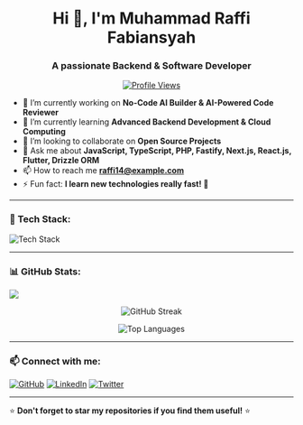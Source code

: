 <h1 align="center">Hi 👋, I'm Muhammad Raffi Fabiansyah</h1>
<h3 align="center">A passionate Backend & Software Developer</h3>

<p align="center">
  <a href="https://github.com/Raffi14">
    <img src="https://komarev.com/ghpvc/?username=Raffi14&label=Profile%20Views&color=0e75b6&style=flat" alt="Profile Views" />
  </a>
</p>

- 🔭 I’m currently working on **No-Code AI Builder & AI-Powered Code Reviewer**
- 🌱 I’m currently learning **Advanced Backend Development & Cloud Computing**
- 👯 I’m looking to collaborate on **Open Source Projects**
- 💬 Ask me about **JavaScript, TypeScript, PHP, Fastify, Next.js, React.js, Flutter, Drizzle ORM**
- 📫 How to reach me **raffi14@example.com**
- ⚡ Fun fact: **I learn new technologies really fast! 🚀**

---

### 🔧 Tech Stack:
<p align="left">
  <img src="https://skillicons.dev/icons?i=js,ts,php,react,nextjs,flutter,fastify,drizzle,git,github" alt="Tech Stack" />
</p>

---

### 📊 GitHub Stats:
<img src="https://github-readme-stats.vercel.app/api?username=Raffi14&show_icons=true&theme=tokyonight&count_private=true&include_all_commits=true&token=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" />

<p align="center">
  <img src="https://github-readme-streak-stats.herokuapp.com/?user=Raffi14&theme=tokyonight&count_private=true" alt="GitHub Streak" />
</p>
<p align="center">
  <img src="https://github-readme-stats.vercel.app/api/top-langs/?username=Raffi14&layout=compact&theme=tokyonight&count_private=true" alt="Top Languages" />
</p>

---

### 📫 Connect with me:
[![GitHub](https://img.shields.io/badge/GitHub-%23181717.svg?&style=for-the-badge&logo=github&logoColor=white)](https://github.com/Raffi14)
[![LinkedIn](https://img.shields.io/badge/LinkedIn-%230A66C2.svg?&style=for-the-badge&logo=linkedin&logoColor=white)](https://linkedin.com/in/Raffi14)
[![Twitter](https://img.shields.io/badge/Twitter-%231DA1F2.svg?&style=for-the-badge&logo=twitter&logoColor=white)](https://twitter.com/Raffi14)

---
⭐️ **Don't forget to star my repositories if you find them useful!** ⭐️
